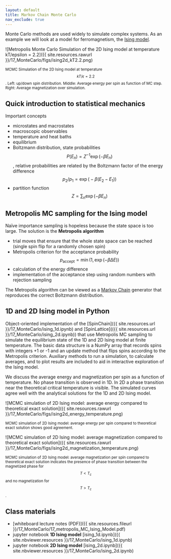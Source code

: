 ```yaml
---
layout: default
title: Markov Chain Monte Carlo
nav_exclude: true
---
```


Monte Carlo methods are used widely to simulate complex systems. As an
example we will look at a model for ferromagnetism, the [Ising
model](https://en.wikipedia.org/wiki/Ising_model). 

![Metropolis Monte Carlo Simulation of the 2D Ising model at temperature kT/epsilon =
2.2]({{ site.resources.rawurl }}/17_MonteCarlo/figs/ising2d_kT2.2.png)

<small>MCMC Simulation of the 2D Ising model at temperature $$kT/\epsilon =
2.2$$. Left: up/down spin distribution. Middle: Average energy per
spin as function of MC step. Right: Average magnetization over simulation.</small>

## Quick introduction to statistical mechanics

Important concepts

* microstates and macrostates
* macroscopic observables
* temperature and heat baths
* equilibrium
* Boltzmann distribution, state probabilities $$P(E_n) = Z^{-1} \exp(-\beta E_n)$$, relative probabilities
  are related by the Boltzmann factor of the energy difference
  $$p_2/p_1 = \exp\big(-\beta(E_2 - E_1)\big)$$
* partition function $$Z = \sum_n \exp(-\beta E_n)$$

## Metropolis MC sampling for the Ising model

Naïve importance sampling is hopeless because the state space is too
large. The solution is the **Metropolis algorithm**

* trial moves that ensure that the whole state space can be reached (single spin flip for a randomly chosen spin)
* Metropolis criterion for the acceptance probability $$p_\text{accept}
  = \min\big(1, \exp(-\beta \Delta E)\big)$$
* calculation of the energy difference  
* implementation of the acceptance step using random numbers with rejection sampling

The Metropolis algorithm can be viewed as a [Markov
Chain](https://en.wikipedia.org/wiki/Markov_chain) generator that
reproduces the correct Boltzmann distribution.

## 1D and 2D Ising model in Python

Object-oriented implementation of the [SpinChain]({{
site.resources.url }}/17_MonteCarlo/ising_1d.ipynb) and
[SpinLattice](({{ site.resources.url }}/17_MonteCarlo/ising_2d.ipynb))
that use Metropolis MC sampling to simulate the equilibrium state of
the 1D and 2D Ising model at finite temperature. The basic data
structure is a NumPy array that records spins with integers +1 or -1
and an update method that flips spins according to the Metropolis
criterion. Auxiliary methods to run a simulation, to calculate
averages, and to plot results are included to aid in interactive
exploration of the Ising model.

We discuss the average energy and magnetization per spin as a function
of temperature. No phase transition is observed in 1D. In 2D a phase
transition near the theoretical critical temperature is visible. The
simulated curves agree well with the analytical solutions for the 1D
and 2D Ising model.

![MCMC simulation of 2D Ising model: average energy compared to
theoretical exact
solution]({{ site.resources.rawurl }}/17_MonteCarlo/figs/ising2d_energy_temperature.png)


<small>MCMC simulation of 2D Ising model: average energy per spin
compared to theoretical exact solution shows good agreement.</small>

![MCMC simulation of 2D Ising model: average magnetization compared to
theoretical exact
solution]({{ site.resources.rawurl }}/17_MonteCarlo/figs/ising2d_magnetization_temperature.png)

<small>MCMC simulation of 2D Ising model: average magnetization per
spin compared to theoretical exact solution indicates the presence of
phase transition between the magnetized phase for $$T<T_c$$ and no
magnetization for $$T>T_c$$.</small>

## Class materials

* [whiteboard lecture notes (PDF)]({{ site.resources.fileurl }}/17_MonteCarlo/17_metropolis_MC_Ising_Model.pdf)
* jupyter notebook **1D Ising model** [ising_1d.ipynb]({{
  site.nbviewer.resources }}/17_MonteCarlo/ising_1d.ipynb)
* jupyter notebook **2D Ising model** [ising_2d.ipynb]({{
  site.nbviewer.resources }}/17_MonteCarlo/ising_2d.ipynb)
  

 
